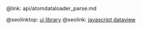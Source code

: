 @link: api/atomdataloader_parse.md

@seolinktop: [ui library](https://webix.com)
@seolink: [javascript dataview](https://webix.com/widget/dataview/)